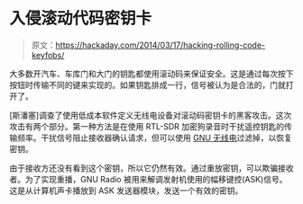 # 入侵滚动代码密钥卡

> 原文：<https://hackaday.com/2014/03/17/hacking-rolling-code-keyfobs/>

大多数开汽车、车库门和大门的钥匙都使用滚动码来保证安全。这是通过每次按下按钮时传输不同的键来实现的。如果钥匙排成一行，信号被认为是合法的，门就打开了。

[斯潘塞]调查了使用低成本软件定义无线电设备对滚动码密钥卡的黑客攻击。这次攻击有两个部分。第一种方法是在使用 RTL-SDR 加密狗录音时干扰遥控钥匙的传输频率。干扰信号阻止接收器确认请求，但可以使用 [GNU 无线电](http://gnuradio.org/)过滤掉，以恢复密钥。

由于接收方还没有看到这个密钥，所以它仍然有效。通过重放密钥，可以欺骗接收者。为了实现重播，GNU Radio 被用来解调发射机使用的幅移键控(ASK)信号。这是从计算机声卡播放到 ASK 发送器模块，发送一个有效的密钥。